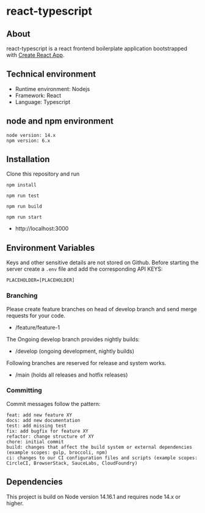 # react-typescript

## About

react-typescript is a react frontend boilerplate application bootstrapped with [Create React App](https://github.com/facebook/create-react-app).

## Technical environment

- Runtime environment: Nodejs
- Framework: React
- Language: Typescript

## node and npm environment

```code
node version: 14.x
npm version: 6.x
```

## Installation

Clone this repository and run

```code
npm install
```

```code
npm run test
```

```code
npm run build
```

```code
npm run start
```

- http://localhost:3000

## Environment Variables

Keys and other sensitive details are not stored on Github. Before starting the server create a `.env` file and add the corresponding API KEYS:

```code
PLACEHOLDER=[PLACEHOLDER]
```

### Branching

Please create feature branches on head of develop branch and send merge requests for your code.

- /feature/feature-1

The Ongoing develop branch provides nightly builds:

- /develop (ongoing development, nightly builds)

Following branches are reserved for release and system works.

- /main (holds all releases and hotfix releases)

### Committing

Commit messages follow the pattern:

```code
feat: add new feature XY
docs: add new documentation
test: add missing test
fix: add bugfix for feature XY
refactor: change structure of XY
chore: initial commit
build: changes that affect the build system or external dependencies (example scopes: gulp, broccoli, npm)
ci: changes to our CI configuration files and scripts (example scopes: CircleCI, BrowserStack, SauceLabs, CloudFoundry)
```

## Dependencies

This project is build on Node version 14.16.1 and requires node 14.x or higher.

